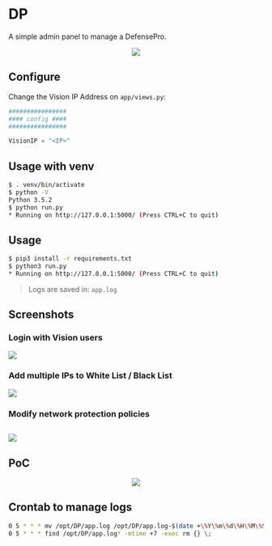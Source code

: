# DP
A simple admin panel to manage a DefensePro.

<p align="center">
  <img src="https://raw.githubusercontent.com/alexfrancow/DP/master/PoC/dp.jpg">
</p>

## Configure
Change the Vision IP Address on ```app/views.py```:

```python
################
#### config ####
################

VisionIP = "<IP>"
```

## Usage with venv

```bash
$ . venv/bin/activate
$ python -V
Python 3.5.2
$ python run.py
* Running on http://127.0.0.1:5000/ (Press CTRL+C to quit)
```

## Usage

```bash
$ pip3 install -r requirements.txt
$ python3 run.py
* Running on http://127.0.0.1:5000/ (Press CTRL+C to quit)
```


> Logs are saved in: ```app.log```

## Screenshots

### Login with Vision users

<kbd><img src="https://raw.githubusercontent.com/alexfrancow/DP/master/PoC/2018-09-26_105005.png" /></kbd>

### Add multiple IPs to White List / Black List

<kbd><img src="https://raw.githubusercontent.com/alexfrancow/DP/master/PoC/10.png" /></kbd>

### Modify network protection policies

<kbd><img src="https://raw.githubusercontent.com/alexfrancow/DP/master/PoC/2018-09-26_105913.png" /></kbd>
---

## PoC

<p align="center">
  <img src="https://raw.githubusercontent.com/alexfrancow/DP/master/PoC/ezgif-2-15ad3122f5.gif"/>
</p>

## Crontab to manage logs

```bash
0 5 * * * mv /opt/DP/app.log /opt/DP/app.log-$(date +\%Y\%m\%d\%H\%M\%S) && touch /opt/DP/app.log && pkill -9 -f /opt/DP/run.py && python3 /opt/DP/run.py
0 5 * * * find /opt/DP/app.log* -mtime +7 -exec rm {} \;
```
